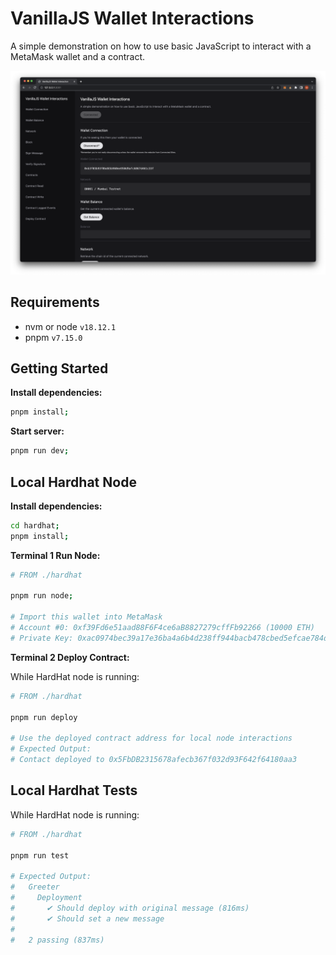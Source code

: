 # VanillaJS Wallet Interactions

A simple demonstration on how to use basic JavaScript to interact with a MetaMask wallet and a contract.

![VanillaJS Wallet Interaction Screenshot](/README/screenshot.png)

## Requirements

- nvm or node `v18.12.1`
- pnpm `v7.15.0`

## Getting Started

**Install dependencies:**

```bash
pnpm install;
```

**Start server:**

```bash
pnpm run dev;
```

## Local Hardhat Node

**Install dependencies:**

```bash
cd hardhat;
pnpm install;
```

**Terminal 1 Run Node:**

```bash
# FROM ./hardhat

pnpm run node;

# Import this wallet into MetaMask
# Account #0: 0xf39Fd6e51aad88F6F4ce6aB8827279cffFb92266 (10000 ETH)
# Private Key: 0xac0974bec39a17e36ba4a6b4d238ff944bacb478cbed5efcae784d7bf4f2ff80
```

**Terminal 2 Deploy Contract:**

While HardHat node is running:

```bash
# FROM ./hardhat

pnpm run deploy

# Use the deployed contract address for local node interactions
# Expected Output:
# Contact deployed to 0x5FbDB2315678afecb367f032d93F642f64180aa3
```

## Local Hardhat Tests

While HardHat node is running:

```bash
# FROM ./hardhat

pnpm run test

# Expected Output:
#   Greeter
#     Deployment
#       ✔ Should deploy with original message (816ms)
#       ✔ Should set a new message
# 
#   2 passing (837ms)
```







